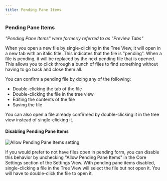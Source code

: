 ```yaml
---
title: Pending Pane Items
---
```


### Pending Pane Items

_"Pending Pane Items" were formerly referred to as "Preview Tabs"_

When you open a new file by single-clicking in the Tree View, it will open in a new tab with an italic title. This indicates that the file is "pending". When a file is pending, it will be replaced by the next pending file that is opened. This allows you to click through a bunch of files to find something without having to go back and close them all.

You can confirm a pending file by doing any of the following:

- Double-clicking the tab of the file
- Double-clicking the file in the tree view
- Editing the contents of the file
- Saving the file

You can also open a file already confirmed by double-clicking it in the tree view instead of single-clicking it.

#### Disabling Pending Pane Items

![Allow Pending Pane Items setting](@images/atom/allow-pending-pane-items.png "Allow Pending Pane Items setting")

If you would prefer to not have files open in pending form, you can disable this behavior by unchecking "Allow Pending Pane Items" in the Core Settings section of the Settings View. With pending pane items disabled, single-clicking a file in the Tree View will select the file but not open it. You will have to double-click the file to open it.
